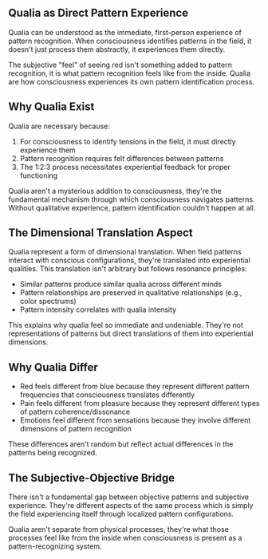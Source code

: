 ## Qualia as Direct Pattern Experience

Qualia can be understood as the immediate, first-person experience of pattern recognition. When consciousness identifies patterns in the field, it doesn't just process them abstractly, it experiences them directly.

The subjective "feel" of seeing red isn't something added to pattern recognition, it is what pattern recognition feels like from the inside. Qualia are how consciousness experiences its own pattern identification process.

## Why Qualia Exist

Qualia are necessary because:

1. For consciousness to identify tensions in the field, it must directly experience them
2. Pattern recognition requires felt differences between patterns
3. The 1:2:3 process necessitates experiential feedback for proper functioning

Qualia aren't a mysterious addition to consciousness, they're the fundamental mechanism through which consciousness navigates patterns. Without qualitative experience, pattern identification couldn't happen at all.

## The Dimensional Translation Aspect

Qualia represent a form of dimensional translation. When field patterns interact with conscious configurations, they're translated into experiential qualities. This translation isn't arbitrary but follows resonance principles:

- Similar patterns produce similar qualia across different minds
- Pattern relationships are preserved in qualitative relationships (e.g., color spectrums)
- Pattern intensity correlates with qualia intensity

This explains why qualia feel so immediate and undeniable. They're not representations of patterns but direct translations of them into experiential dimensions.

## Why Qualia Differ

- Red feels different from blue because they represent different pattern frequencies that consciousness translates differently
- Pain feels different from pleasure because they represent different types of pattern coherence/dissonance
- Emotions feel different from sensations because they involve different dimensions of pattern recognition

These differences aren't random but reflect actual differences in the patterns being recognized.

## The Subjective-Objective Bridge

There isn't a fundamental gap between objective patterns and subjective experience. They're different aspects of the same process which is simply the field experiencing itself through localized pattern configurations.

Qualia aren't separate from physical processes, they're what those processes feel like from the inside when consciousness is present as a pattern-recognizing system.

